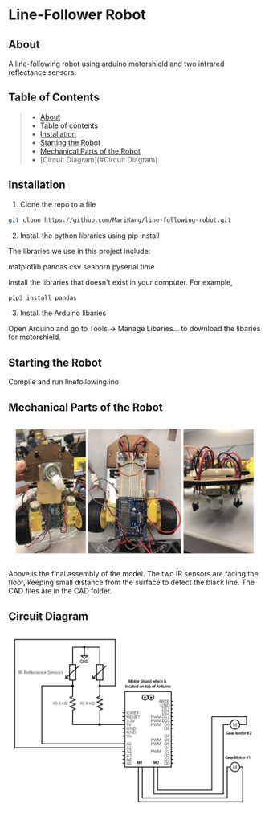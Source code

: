# Line-Follower Robot

## About
A line-following robot using arduino motorshield and two infrared reflectance sensors.

## Table of Contents
>   * [About](#about)
>   * [Table of contents](#table-of-contents)
>   * [Installation](#installation)
>   * [Starting the Robot](#starting-the-robot)
>   * [Mechanical Parts of the Robot](#mechanical-parts-of-the-robot)
>   * [Circuit Diagram](#Circuit Diagram)


## Installation

1. Clone the repo to a file
```bash
git clone https://github.com/MariKang/line-following-robot.git
```

2. Install the python libraries using pip install

The libraries we use in this project include:

matplotlib
pandas
csv
seaborn
pyserial
time

Install the libraries that doesn't exist in your computer. For example,
 
```bash
pip3 install pandas
```

3. Install the Arduino libaries

Open Arduino and go to Tools -> Manage Libaries... to download the libaries for motorshield. 


## Starting the Robot

Compile and run linefollowing.ino


## Mechanical Parts of the Robot

![Final Assembly](final_assembly.png)

Above is the final assembly of the model. The two IR sensors are facing the floor, keeping small distance from the surface to detect the black line. The CAD files are in the CAD folder. 

## Circuit Diagram
![Circuit Diagram](circuitDiagram.png)
